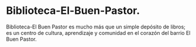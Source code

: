 # Biblioteca-El-Buen-Pastor.
Biblioteca-El Buen Pastor es mucho más que un simple depósito de libros; es un centro de cultura, aprendizaje y comunidad en el corazón del barrio El Buen Pastor.
